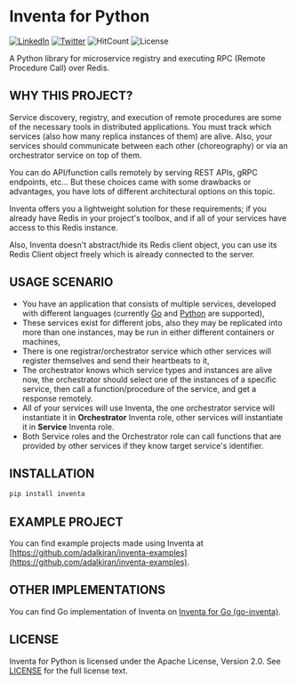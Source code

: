 # **Inventa for Python**

[![LinkedIn](https://img.shields.io/badge/LinkedIn-0077B5?style=for-the-badge&logo=linkedin&logoColor=white&style=flat-square)](https://www.linkedin.com/in/alper-dalkiran/)
[![Twitter](https://img.shields.io/badge/Twitter-1DA1F2?style=for-the-badge&logo=twitter&logoColor=white&style=flat-square)](https://twitter.com/aalperdalkiran)
![HitCount](https://hits.dwyl.com/adalkiran/py-inventa.svg?style=flat-square)
![License](https://img.shields.io/badge/License-Apache%202.0-blue.svg)

A Python library for microservice registry and executing RPC (Remote Procedure Call) over Redis.

## **WHY THIS PROJECT?**

Service discovery, registry, and execution of remote procedures are some of the necessary tools in distributed applications. You must track which services (also how many replica instances of them) are alive. Also, your services should communicate between each other (choreography) or via an orchestrator service on top of them.

You can do API/function calls remotely by serving REST APIs, gRPC endpoints, etc... But these choices came with some drawbacks or advantages, you have lots of different architectural options on this topic.

Inventa offers you a lightweight solution for these requirements; if you already have Redis in your project's toolbox, and if all of your services have access to this Redis instance.

Also, Inventa doesn't abstract/hide its Redis client object, you can use its Redis Client object freely which is already connected to the server.

## **USAGE SCENARIO**

* You have an application that consists of multiple services, developed with different languages (currently [Go](https://github.com/adalkiran/go-inventa) and [Python](https://github.com/adalkiran/py-inventa) are supported),
* These services exist for different jobs, also they may be replicated into more than one instances, may be run in either different containers or machines,
* There is one registrar/orchestrator service which other services will register themselves and send their heartbeats to it,
* The orchestrator knows which service types and instances are alive now, the orchestrator should select one of the instances of a specific service, then call a function/procedure of the service, and get a response remotely.
* All of your services will use Inventa, the one orchestrator service will instantiate it in **Orchestrator** Inventa role, other services will instantiate it in **Service** Inventa role.
* Both Service roles and the Orchestrator role can call functions that are provided by other services if they know target service's identifier.

## **INSTALLATION**

```sh
pip install inventa
```

## **EXAMPLE PROJECT**

You can find example projects made using Inventa at [https://github.com/adalkiran/inventa-examples](https://github.com/adalkiran/inventa-examples).

## **OTHER IMPLEMENTATIONS**

You can find Go implementation of Inventa on [Inventa for Go (go-inventa)](https://github.com/adalkiran/go-inventa).

## **LICENSE**

Inventa for Python is licensed under the Apache License, Version 2.0. See [LICENSE](LICENSE) for the full license text.